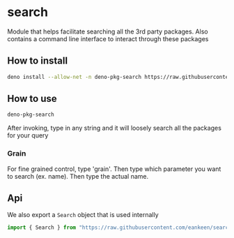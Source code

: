# search

Module that helps facilitate searching all the 3rd party packages. Also contains a command line interface to interact through these packages

## How to install

```sh
deno install --allow-net -n deno-pkg-search https://raw.githubusercontent.com/eankeen/search/dev/cli.ts
```

## How to use

```sh
deno-pkg-search
```

After invoking, type in any string and it will loosely search all the packages for your query

### Grain

For fine grained control, type 'grain'. Then type which parameter you want to search (ex. name). Then type the actual name.

## Api

We also export a `Search` object that is used internally

```ts
import { Search } from "https://raw.githubusercontent.com/eankeen/search/dev/cli.ts"
```
